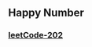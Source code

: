## Happy Number

<h3><a href="https://leetcode.com/problems/happy-number/description/">leetCode-202</a></h3>
